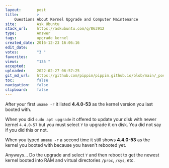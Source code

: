 ```yaml
---
layout:       post
title:        >
    Questions About Kernel Upgrade and Computer Maintenance
site:         Ask Ubuntu
stack_url:    https://askubuntu.com/q/863912
type:         Answer
tags:         upgrade kernel
created_date: 2016-12-23 16:06:16
edit_date:    
votes:        "3 "
favorites:    
views:        "135 "
accepted:     
uploaded:     2022-02-27 06:57:25
git_md_url:   https://github.com/pippim/pippim.github.io/blob/main/_posts/2016/2016-12-23-Questions-About-Kernel-Upgrade-and-Computer-Maintenance.md
toc:          false
navigation:   false
clipboard:    false
---
```


After your first `uname -r` it listed **4.4.0-53** as the kernel version you last booted with.

When you did `sudo apt upgrade` it offered to update your disk with newer kernel `4.4.0-57` but you must select `Y` to upgrade it on disk. You did not say if you did this or not.

When you typed `uname -r` a second time it still shows **4.4.0-53** as the kernel you booted with because you haven't rebooted yet.

Anyways... Do the upgrade and select `Y` and then reboot to get the newest kernel booted into RAM and virtual directories `/proc`, `/sys`, etc.
